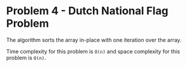 # Problem 4 - Dutch National Flag Problem

The algorithm sorts the array in-place with one iteration over the array.

Time complexity for this problem is `O(n)` and space complexity for this problem
is `O(n)`.
